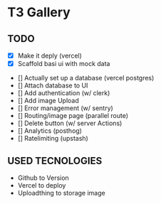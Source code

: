 # T3 Gallery

## TODO

- [X] Make it deply (vercel)
- [X] Scaffold basi ui with mock data
- [] Actually set up a database (vercel postgres)
- [] Attach database to UI
- [] Add authentication (w/ clerk)
- [] Add image Upload
- [] Error management (w/ sentry)
- [] Routing/image page (parallel route)
- [] Delete button (w/ server Actions)
- [] Analytics (posthog)
- [] Ratelimiting (upstash)

## USED TECNOLOGIES

- Github to Version
- Vercel to deploy
- Uploadthing to storage image